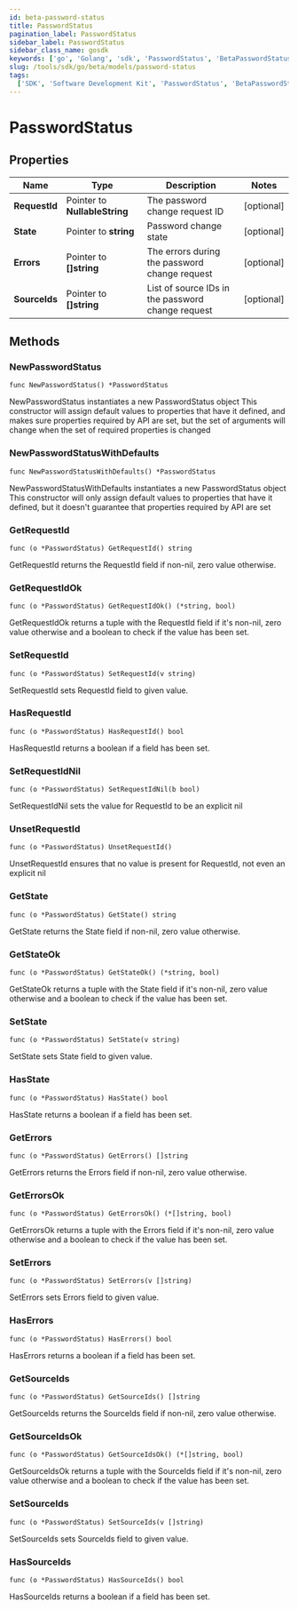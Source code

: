 ```yaml
---
id: beta-password-status
title: PasswordStatus
pagination_label: PasswordStatus
sidebar_label: PasswordStatus
sidebar_class_name: gosdk
keywords: ['go', 'Golang', 'sdk', 'PasswordStatus', 'BetaPasswordStatus']
slug: /tools/sdk/go/beta/models/password-status
tags:
  ['SDK', 'Software Development Kit', 'PasswordStatus', 'BetaPasswordStatus']
---
```


# PasswordStatus

## Properties

| Name | Type | Description | Notes |
| --- | --- | --- | --- |
| **RequestId** | Pointer to **NullableString** | The password change request ID | [optional] |
| **State** | Pointer to **string** | Password change state | [optional] |
| **Errors** | Pointer to **[]string** | The errors during the password change request | [optional] |
| **SourceIds** | Pointer to **[]string** | List of source IDs in the password change request | [optional] |

## Methods

### NewPasswordStatus

`func NewPasswordStatus() *PasswordStatus`

NewPasswordStatus instantiates a new PasswordStatus object This constructor will assign default values to properties that have it defined, and makes sure properties required by API are set, but the set of arguments will change when the set of required properties is changed

### NewPasswordStatusWithDefaults

`func NewPasswordStatusWithDefaults() *PasswordStatus`

NewPasswordStatusWithDefaults instantiates a new PasswordStatus object This constructor will only assign default values to properties that have it defined, but it doesn't guarantee that properties required by API are set

### GetRequestId

`func (o *PasswordStatus) GetRequestId() string`

GetRequestId returns the RequestId field if non-nil, zero value otherwise.

### GetRequestIdOk

`func (o *PasswordStatus) GetRequestIdOk() (*string, bool)`

GetRequestIdOk returns a tuple with the RequestId field if it's non-nil, zero value otherwise and a boolean to check if the value has been set.

### SetRequestId

`func (o *PasswordStatus) SetRequestId(v string)`

SetRequestId sets RequestId field to given value.

### HasRequestId

`func (o *PasswordStatus) HasRequestId() bool`

HasRequestId returns a boolean if a field has been set.

### SetRequestIdNil

`func (o *PasswordStatus) SetRequestIdNil(b bool)`

SetRequestIdNil sets the value for RequestId to be an explicit nil

### UnsetRequestId

`func (o *PasswordStatus) UnsetRequestId()`

UnsetRequestId ensures that no value is present for RequestId, not even an explicit nil

### GetState

`func (o *PasswordStatus) GetState() string`

GetState returns the State field if non-nil, zero value otherwise.

### GetStateOk

`func (o *PasswordStatus) GetStateOk() (*string, bool)`

GetStateOk returns a tuple with the State field if it's non-nil, zero value otherwise and a boolean to check if the value has been set.

### SetState

`func (o *PasswordStatus) SetState(v string)`

SetState sets State field to given value.

### HasState

`func (o *PasswordStatus) HasState() bool`

HasState returns a boolean if a field has been set.

### GetErrors

`func (o *PasswordStatus) GetErrors() []string`

GetErrors returns the Errors field if non-nil, zero value otherwise.

### GetErrorsOk

`func (o *PasswordStatus) GetErrorsOk() (*[]string, bool)`

GetErrorsOk returns a tuple with the Errors field if it's non-nil, zero value otherwise and a boolean to check if the value has been set.

### SetErrors

`func (o *PasswordStatus) SetErrors(v []string)`

SetErrors sets Errors field to given value.

### HasErrors

`func (o *PasswordStatus) HasErrors() bool`

HasErrors returns a boolean if a field has been set.

### GetSourceIds

`func (o *PasswordStatus) GetSourceIds() []string`

GetSourceIds returns the SourceIds field if non-nil, zero value otherwise.

### GetSourceIdsOk

`func (o *PasswordStatus) GetSourceIdsOk() (*[]string, bool)`

GetSourceIdsOk returns a tuple with the SourceIds field if it's non-nil, zero value otherwise and a boolean to check if the value has been set.

### SetSourceIds

`func (o *PasswordStatus) SetSourceIds(v []string)`

SetSourceIds sets SourceIds field to given value.

### HasSourceIds

`func (o *PasswordStatus) HasSourceIds() bool`

HasSourceIds returns a boolean if a field has been set.
